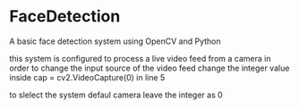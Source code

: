 # FaceDetection
A basic face detection system using OpenCV and Python 

this system is configured to process a live video feed from a camera
in order to change the input source of the video feed
  change the integer value inside 
  cap = cv2.VideoCapture(0)
  in line 5
  
to slelect the system defaul camera leave the integer as 0
